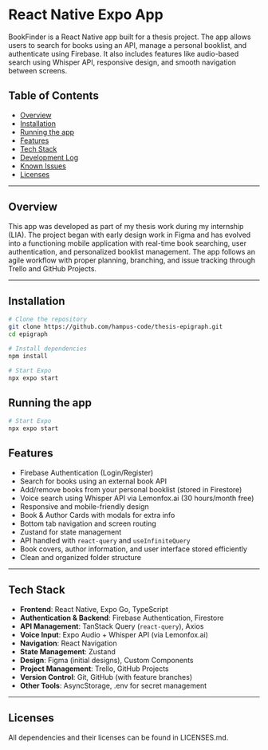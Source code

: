 # React Native Expo App

BookFinder is a React Native app built for a thesis project. The app allows users to search for books using an API, manage a personal booklist, and authenticate using Firebase. It also includes features like audio-based search using Whisper API, responsive design, and smooth navigation between screens.

## Table of Contents

- [Overview](#overview)
- [Installation](#installation)
- [Running the app](#running-the-app)
- [Features](#features)
- [Tech Stack](#tech-stack)
- [Development Log](#development-log)
- [Known Issues](#known-issues)
- [Licenses](#licenses)

---

## Overview

This app was developed as part of my thesis work during my internship (LIA). The project began with early design work in Figma and has evolved into a functioning mobile application with real-time book searching, user authentication, and personalized booklist management. The app follows an agile workflow with proper planning, branching, and issue tracking through Trello and GitHub Projects.

---

## Installation

```bash
# Clone the repository
git clone https://github.com/hampus-code/thesis-epigraph.git
cd epigraph

# Install dependencies
npm install

# Start Expo
npx expo start

```

## Running the app

```bash
# Start Expo
npx expo start

```

## Features

- Firebase Authentication (Login/Register)
- Search for books using an external book API
- Add/remove books from your personal booklist (stored in Firestore)
- Voice search using Whisper API via Lemonfox.ai (30 hours/month free)
- Responsive and mobile-friendly design
- Book & Author Cards with modals for extra info
- Bottom tab navigation and screen routing
- Zustand for state management
- API handled with `react-query` and `useInfiniteQuery`
- Book covers, author information, and user interface stored efficiently
- Clean and organized folder structure

---

## Tech Stack

- **Frontend**: React Native, Expo Go, TypeScript
- **Authentication & Backend**: Firebase Authentication, Firestore
- **API Management**: TanStack Query (`react-query`), Axios
- **Voice Input**: Expo Audio + Whisper API (via Lemonfox.ai)
- **Navigation**: React Navigation
- **State Management**: Zustand
- **Design**: Figma (initial designs), Custom Components
- **Project Management**: Trello, GitHub Projects
- **Version Control**: Git, GitHub (with feature branches)
- **Other Tools**: AsyncStorage, .env for secret management

---

## Licenses

All dependencies and their licenses can be found in LICENSES.md.
